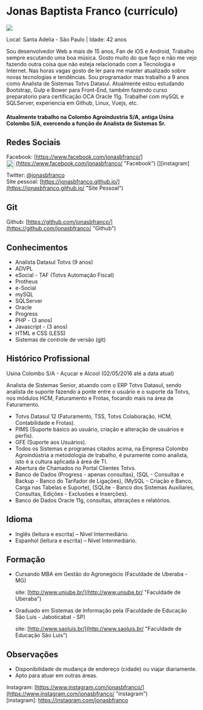 # Jonas Baptista Franco (currículo)

<img src="https://s.gravatar.com/avatar/30c59eac6baaca5053b8c55a7b8089f9?s=80" />


Local: Santa Adelia - São Paulo | Idade: 42 anos

Sou desenvolvedor Web a mais de 15 anos, Fan de iOS e Android, Trabalho sempre escutando uma boa música. 
Gosto muito do que faço e não me vejo fazendo outra coisa que não esteja relacionado com a Tecnologia e Internet. 
Nas horas vagas gosto de ler para me manter atualizado sobre novas tecnologias e tendências. 
Sou programador mas trabalho a 9 anos como Analista de Sistemas Totvs Datasul. 
Atualmente estou estudando Bootstrap, Gulp e Bower para Front-End, também fazendo curso preparatorio para certificação OCA Oracle 11g. 
Trabalhei com mySQL e SQLServer, experiencia em Github, Linux, Vuejs, etc.


#### Atualmente trabalho na Colombo Agroindustria S/A, antiga Usina Colombo S/A, exercendo a função de Analista de Sistemas Sr.

## Redes Sociais

Facebook: [https://www.facebook.com/jonasbfranco/](https://www.facebook.com/jonasbfranco/ "Facebook") 
[<img align="left" alt="jonasbfranco | Instagram" width="22px" src="https://cdn.jsdelivr.net/npm/simple-icons@v3/icons/instagram.svg" />][instagram]

Twitter: [@jonasbfranco](http://twitter.com/jonasbfranco "Twitter")  
Site pessoal: [https://jonasbfranco.github.io/](https://jonasbfranco.github.io/ "Site Pessoal")


## Git
Github: [https://github.com/jonasbfranco/](https://github.com/jonasbfranco/ "Github")



## Conhecimentos
* Analista Datasul Totvs (9 anos)
* ADVPL
* eSocial - TAF (Totvs Automação Fiscal)
* Protheus
* e-Social
* mySQL
* SQLServer
* Oracle
* Progress
* PHP - (3 anos)  
* Javascript - (3 anos)
* HTML e CSS (LESS) 
* Sistemas de controle de versão (git) 


## Histórico Profissional 
Usina Colombo S/A - Açucar e Alcool (02/05/2016 até a data atual)

Analista de Sistemas Senior, atuando com o ERP Totvs Datasul, sendo analista de suporte fazendo a ponte entre o usuário e o suporte da Totvs, nos módulos HCM, Faturamento e Frotas, focando mais na área de Faturamento.
* Totvs Datasul 12 (Faturamento, TSS, Totvs Colaboração, HCM, Contabilidade e Frotas).
* PIMS (Suporte básico ao usuário, criação e alteração de usuários e perfis).
* GFE (Suporte aos Usuários).
* Todos os Sistemas e programas citados acima, na Empresa Colombo Agroindústria a metodologia de trabalho, é puramente como analista, isto é a cultura aplicada à área de TI.
* Abertura de Chamados no Portal Clientes Totvs.
* Banco de Dados (Progress - apenas consultas), (SQL - Consultas e Backup - Banco do Tarifador de Ligações), (MySQL - Criação e Banco, Carga nas Tabelas e Suporte), (SQLite - Banco dos Sistemas Auxiliares, Consultas, Edições - Exclusões e Inserções).
* Banco de Dados Oracle 11g, consultas, alterações e relatórios.




## Idioma

* Inglês (leitura e escrita) – Nível Intermediário.
* Espanhol (leitura e escrita) – Nível Intermediário.




## Formação

* Cursando MBA em Gestão do Agronegócio (Faculdade de Uberaba - MG)

  site: [http://www.uniube.br/](http://www.uniube.br/ "Faculdade de Uberaba")


* Graduado em Sistemas de Informação pela (Faculdade de Educação São Luis - Jaboticabal - SP)

  site: [http://www.saoluis.br/](http://www.saoluis.br/ "Faculdade de Educação São Luis")



## Observações

* Disponibilidade de mudança de endereço (cidade) ou viajar diariamente.
* Apto para atuar em outras áreas.

Instagram: [https://www.instagram.com/jonasbfranco/](https://www.instagram.com/jonasbfranco/ "instagram")  
[instagram]: https://instagram.com/jonasbfranco
